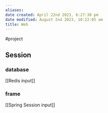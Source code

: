 ```yaml
---
aliases: 
date created: April 22nd 2023, 6:27:30 pm
date modified: August 2nd 2023, 10:22:05 am
title: Web
---
```

#project

## Session

### database

[[Redis input]]

### frame

[[Spring Session input]]